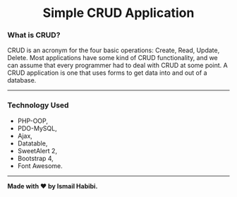 <h1 align="center">Simple CRUD Application</h1>

### What is CRUD?

<p> CRUD is an acronym for the four basic operations: Create, Read, Update, Delete. Most applications have some kind of CRUD functionality, and we can assume that every programmer had to deal with CRUD at some point. A CRUD application is one that uses forms to get data into and out of a database. </p>

------------

### Technology Used
- PHP-OOP, 
- PDO-MySQL, 
- Ajax, 
- Datatable, 
- SweetAlert 2, 
- Bootstrap 4, 
- Font Awesome.
------------

**Made with ❤️ by Ismail Habibi.**
